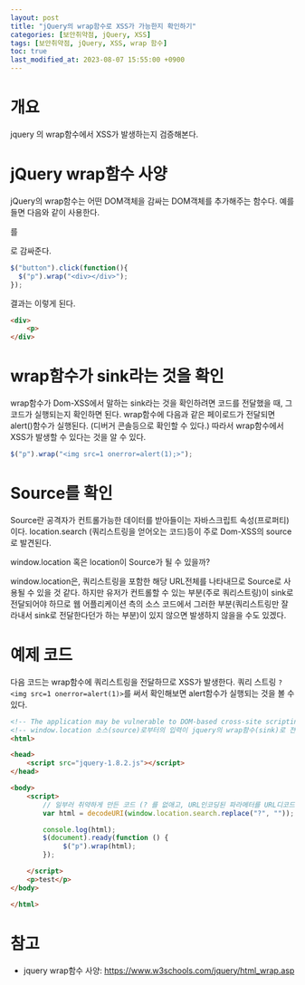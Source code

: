 ```yaml
---
layout: post
title: "jQuery의 wrap함수로 XSS가 가능한지 확인하기"
categories: [보안취약점, jQuery, XSS]
tags: [보안취약점, jQuery, XSS, wrap 함수]
toc: true
last_modified_at: 2023-08-07 15:55:00 +0900
---
```


# 개요
jquery 의 wrap함수에서 XSS가 발생하는지 검증해본다. 


# jQuery wrap함수 사양
jQuery의 wrap함수는 어떤 DOM객체을 감싸는 DOM객체를 추가해주는 함수다. 예를 들면 다음와 같이 사용한다. <p> 를 <div> 로 감싸준다. 

```js
$("button").click(function(){
  $("p").wrap("<div></div>");
});

```

결과는 이렇게 된다. 

```html
<div>
    <p>
</div>
```

# wrap함수가 sink라는 것을 확인
wrap함수가 Dom-XSS에서 말하는 sink라는 것을 확인하려면 코드를 전달했을 때, 그 코드가 실행되는지 확인하면 된다. 
wrap함수에 다음과 같은 페이로드가 전달되면 alert()함수가 실행된다. (디버거 콘솔등으로 확인할 수 있다.) 따라서 wrap함수에서 XSS가 발생할 수 있다는 것을 알 수 있다. 

```js
$("p").wrap("<img src=1 onerror=alert(1);>"); 
```

# Source를 확인
Source란 공격자가 컨트롤가능한 데이터를 받아들이는 자바스크립트 속성(프로퍼티)이다. location.search (쿼리스트링을 얻어오는 코드)등이 주로 Dom-XSS의 source로 발견된다. 

window.location 혹은 location이 Source가 될 수 있을까?

window.location은, 쿼리스트링을 포함한 해당 URL전체를 나타내므로 Source로 사용될 수 있을 것 같다. 하지만 유저가 컨트롤할 수 있는 부분(주로 쿼리스트링)이 sink로 전달되어야 하므로 웹 어플리케이션 측의 소스 코드에서 그러한 부분(쿼리스트링만 잘라내서 sink로 전달한다던가 하는 부분)이 있지 않으면 발생하지 않을을 수도 있겠다. 

# 예제 코드 

다음 코드는 wrap함수에 쿼리스트링을 전달하므로 XSS가 발생한다. 쿼리 스트링 `?<img src=1 onerror=alert(1)>`를 써서 확인해보면 alert함수가 실행되는 것을 볼 수 있다. 

```html
<!-- The application may be vulnerable to DOM-based cross-site scripting. Data is read from window.location and passed to the 'wrap()' function of function of JQuery.-->
<!-- window.location 소스(source)로부터의 입력이 jquery의 wrap함수(sink)로 전달될 때 XSS가 발생하는지 검증한다. -->
<html>

<head>
    <script src="jquery-1.8.2.js"></script>
</head>

<body>
    <script>
        // 일부러 취약하게 만든 코드 (? 를 없애고, URL인코딩된 파라메터를 URL디코드한다. )
        var html = decodeURI(window.location.search.replace("?", ""));

        console.log(html);
        $(document).ready(function () {
             $("p").wrap(html); 
        });

    </script>
    <p>test</p>
</body>

</html>

```


# 참고
- jquery wrap함수 사양: https://www.w3schools.com/jquery/html_wrap.asp


